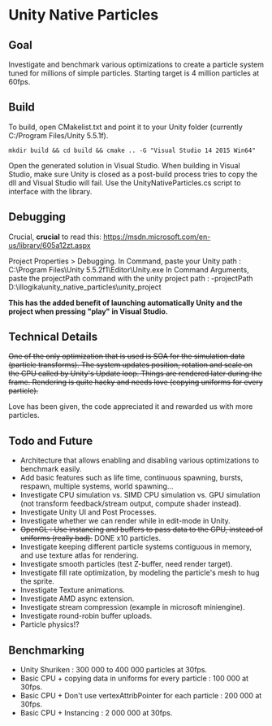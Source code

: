 # Unity Native Particles

## Goal

Investigate and benchmark various optimizations to create a particle system tuned for millions of simple particles. Starting target is 4 million particles at 60fps.

## Build

To build, open CMakelist.txt and point it to your Unity folder (currently C:/Program Files/Unity 5.5.1f).

`mkdir build && cd build && cmake .. -G "Visual Studio 14 2015 Win64"`

Open the generated solution in Visual Studio. When building in Visual Studio, make sure Unity is closed as a post-build process tries to copy the dll and Visual Studio will fail.
Use the UnityNativeParticles.cs script to interface with the library.

## Debugging

Crucial, **crucial** to read this: https://msdn.microsoft.com/en-us/library/605a12zt.aspx

Project Properties > Debugging.
In Command, paste your Unity path : C:\Program Files\Unity 5.5.2f1\Editor\Unity.exe
In Command Arguments, paste the projectPath command with the unity project path : -projectPath D:\illogika\unity_native_particles\unity_project

**This has the added benefit of launching automatically Unity and the project when pressing "play" in Visual Studio.**

## Technical Details

~~One of the only optimization that is used is SOA for the simulation data (particle transforms).
The system updates position, rotation and scale on the CPU called by Unity's Update loop.
Things are rendered later during the frame. Rendering is quite hacky and needs love (copying uniforms for every particle).~~

Love has been given, the code appreciated it and rewarded us with more particles.

## Todo and Future

- Architecture that allows enabling and disabling various optimizations to benchmark easily.
- Add basic features such as life time, continuous spawning, bursts, respawn, multiple systems, world spawning...
- Investigate CPU simulation vs. SIMD CPU simulation vs. GPU simulation (not transform feedback/stream output, compute shader instead).
- Investigate Unity UI and Post Processes.
- Investigate whether we can render while in edit-mode in Unity.
- ~~OpenGL : Use instancing and buffers to pass data to the GPU, instead of uniforms (really bad).~~ DONE x10 particles.
- Investigate keeping different particle systems contiguous in memory, and use texture atlas for rendering.
- Investigate smooth particles (test Z-buffer, need render target).
- Investigate fill rate optimization, by modeling the particle's mesh to hug the sprite.
- Investigate Texture animations.
- Investigate AMD async extension.
- Investigate stream compression (example in microsoft miniengine).
- Investigate round-robin buffer uploads.
- Particle physics!?

## Benchmarking

- Unity Shuriken : 300 000 to 400 000 particles at 30fps.
- Basic CPU + copying data in uniforms for every particle : 100 000 at 30fps.
- Basic CPU + Don't use vertexAttribPointer for each particle : 200 000 at 30fps.
- Basic CPU + Instancing : 2 000 000 at 30fps.

